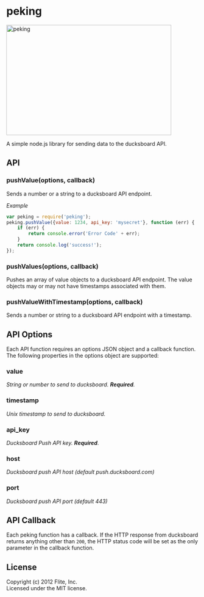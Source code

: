 peking
===

<img src="http://upload.wikimedia.org/wikipedia/commons/1/19/Hausente.jpg" alt="peking" title="peking" height="289" width="433"/>

A simple node.js library for sending data to the ducksboard API.


## API

### pushValue(options, callback)
Sends a number or a string to a ducksboard API endpoint.

_Example_

```javascript
var peking = require('peking');
peking.pushValue({value: 1234, api_key: 'mysecret'}, function (err) {
    if (err) {
        return console.error('Error Code' + err);
    }   
    return console.log('success!');
});
```

### pushValues(options, callback)
Pushes an array of value objects to a ducksboard API endpoint.
The value objects may or may not have timestamps associated with them.

### pushValueWithTimestamp(options, callback)
Sends a number or string to a ducksboard API endpoint with a timestamp.

## API Options
Each API function requires an options JSON object and a callback function. The following properties in the options object are supported:
### value
*String or number to send to ducksboard. __Required__.*
### timestamp
*Unix timestamp to send to ducksboard.*
### api_key
*Ducksboard Push API key. __Required__.*
### host
*Ducksboard push API host (default push.ducksboard.com)*
### port
*Ducksboard push API port (default 443)*

## API Callback
Each peking function has a callback. If the HTTP response from ducksboard returns anything other than `200`, the HTTP status code will be set as the only parameter in the callback function.

## License
Copyright (c) 2012 Flite, Inc.  
Licensed under the MIT license.